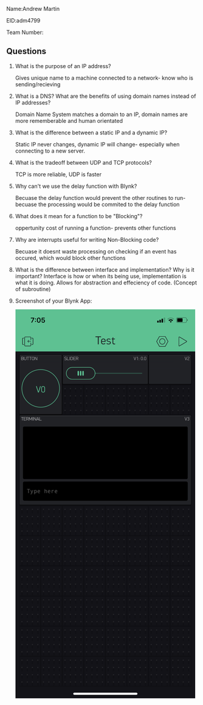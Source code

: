 Name:Andrew Martin

EID:adm4799

Team Number:

## Questions

1. What is the purpose of an IP address?

	Gives unique name to a machine connected to a network- know who is sending/recieving 

2. What is a DNS? What are the benefits of using domain names instead of IP addresses?

    Domain Name System matches a domain to an IP, domain names are more rememberable and human orientated 

3. What is the difference between a static IP and a dynamic IP?

	Static IP never changes, dynamic IP will change- especially when connecting to a new server.

4. What is the tradeoff between UDP and TCP protocols?

    TCP is more reliable, UDP is faster 

5. Why can't we use the delay function with Blynk?

    Becuase the delay function would prevent the other routines to run- becuase the processing would be commited to the delay function

6. What does it mean for a function to be "Blocking"?

    oppertunity cost of running a function- prevents other functions

7. Why are interrupts useful for writing Non-Blocking code?

	Becuase it doesnt waste processing on checking if an event has occured, which would block other functions

8. What is the difference between interface and implementation? Why is it important?
	Interface is how or when its being use, implementation is what it is doing. Allows for abstraction and effeciency of code. (Concept of subroutine)
   

9. Screenshot of your Blynk App:

    ![your image here->](img/Bapp.png)

